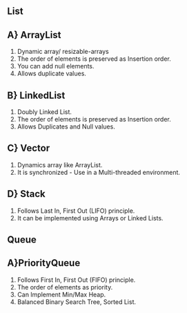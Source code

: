 ## List 
## A} ArrayList
1. Dynamic array/  resizable-arrays
2. The order of elements is preserved as Insertion order.
3. You can add null elements.
4. Allows duplicate values.

## B} LinkedList 
1. Doubly Linked List.
2. The order of elements is preserved as Insertion order.
3. Allows Duplicates and Null values.

## C} Vector 
1. Dynamics array like ArrayList.
2. It is synchronized - Use in a Multi-threaded environment.

## D} Stack
1. Follows Last In, First Out (LIFO) principle.
2. It can be implemented using Arrays or Linked Lists.

## Queue
## A}PriorityQueue
1. Follows First In, First Out (FIFO) principle.
2. The order of elements as priority.
3. Can Implement Min/Max Heap.
4. Balanced Binary Search Tree, Sorted List.
